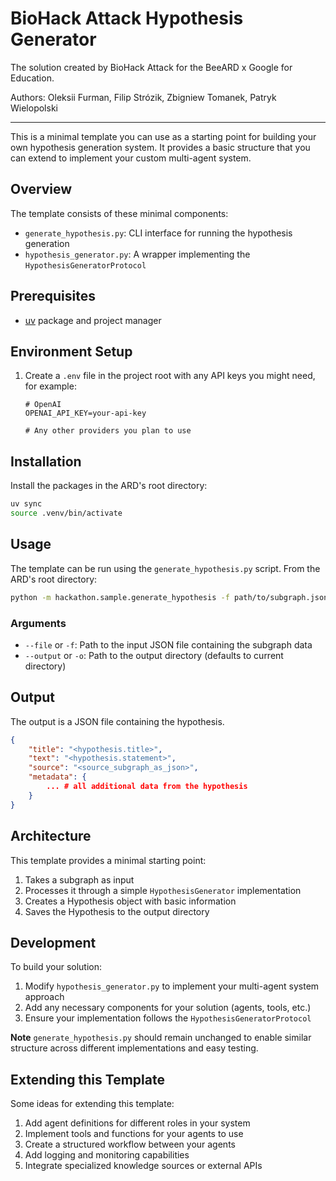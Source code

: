 # BioHack Attack Hypothesis Generator

The solution created by BioHack Attack for the BeeARD x Google for Education.

Authors: Oleksii Furman, Filip Strózik, Zbigniew Tomanek, Patryk Wielopolski 

---

This is a minimal template you can use as a starting point for building your own hypothesis generation system. It provides a basic structure that you can extend to implement your custom multi-agent system.

## Overview

The template consists of these minimal components:
- `generate_hypothesis.py`: CLI interface for running the hypothesis generation
- `hypothesis_generator.py`: A wrapper implementing the `HypothesisGeneratorProtocol`

## Prerequisites

- [uv](https://docs.astral.sh/uv/getting-started/installation/) package and project manager

## Environment Setup

1. Create a `.env` file in the project root with any API keys you might need, for example:
   ```
   # OpenAI
   OPENAI_API_KEY=your-api-key

   # Any other providers you plan to use
   ```

## Installation

Install the packages in the ARD's root directory:
```bash
uv sync
source .venv/bin/activate
```

## Usage

The template can be run using the `generate_hypothesis.py` script.
From the ARD's root directory:

```bash
python -m hackathon.sample.generate_hypothesis -f path/to/subgraph.json --output output_directory
```

### Arguments

- `--file` or `-f`: Path to the input JSON file containing the subgraph data
- `--output` or `-o`: Path to the output directory (defaults to current directory)

## Output

The output is a JSON file containing the hypothesis.
```json
{
    "title": "<hypothesis.title>",
    "text": "<hypothesis.statement>",
    "source": "<source_subgraph_as_json>",
    "metadata": {
        ... # all additional data from the hypothesis
    }
}
```

## Architecture

This template provides a minimal starting point:
1. Takes a subgraph as input
2. Processes it through a simple `HypothesisGenerator` implementation
3. Creates a Hypothesis object with basic information
4. Saves the Hypothesis to the output directory

## Development

To build your solution:
1. Modify `hypothesis_generator.py` to implement your multi-agent system approach
2. Add any necessary components for your solution (agents, tools, etc.)
3. Ensure your implementation follows the `HypothesisGeneratorProtocol`

**Note** 
`generate_hypothesis.py` should remain unchanged to enable similar structure across different implementations and easy testing.

## Extending this Template

Some ideas for extending this template:
1. Add agent definitions for different roles in your system
2. Implement tools and functions for your agents to use
3. Create a structured workflow between your agents
4. Add logging and monitoring capabilities
5. Integrate specialized knowledge sources or external APIs